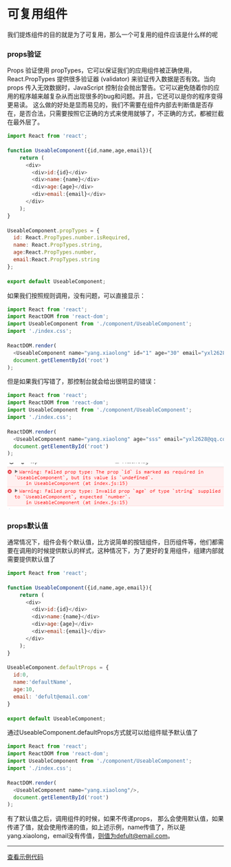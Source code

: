 # 可复用组件
我们提炼组件的目的就是为了可复用，那么一个可复用的组件应该是什么样的呢
### props验证
Props 验证使用 propTypes，它可以保证我们的应用组件被正确使用，React.PropTypes 提供很多验证器 (validator) 来验证传入数据是否有效。当向 props 传入无效数据时，JavaScript 控制台会抛出警告。它可以避免随着你的应用的程序越来越复杂从而出现很多的bug和问题。并且，它还可以是你的程序变得更易读。
这么做的好处是显而易见的，我们不需要在组件内部去判断值是否存在，是否合法，只需要按照它正确的方式来使用就够了，不正确的方式，都被拦截在最外层了。
```javascript
import React from 'react';

function UseableComponent({id,name,age,email}){
    return (
      <div>
        <div>id:{id}</div>
        <div>name:{name}</div>
        <div>age:{age}</div>
        <div>email:{email}</div>
      </div>
    );
}

UseableComponent.propTypes = {
  id: React.PropTypes.number.isRequired,
  name: React.PropTypes.string,
  age:React.PropTypes.number,
  email:React.PropTypes.string
};

export default UseableComponent;
```
如果我们按照规则调用，没有问题，可以直接显示：
```javascript
import React from 'react';
import ReactDOM from 'react-dom';
import UseableComponent from './component/UseableComponent';
import './index.css';

ReactDOM.render(
  <UseableComponent name="yang.xiaolong" id="1" age="30" email="yxl2628@qq.com" />,
  document.getElementById('root')
);
```
但是如果我们写错了，那控制台就会给出很明显的错误：
```javascript
import React from 'react';
import ReactDOM from 'react-dom';
import UseableComponent from './component/UseableComponent';
import './index.css';

ReactDOM.render(
  <UseableComponent name="yang.xiaolong" age="sss" email="yxl2628@qq.com" />,
  document.getElementById('root')
);
```
![](../../assets/userableComponet_error1.png)

### props默认值
通常情况下，组件会有个默认值，比方说简单的按钮组件，日历组件等，他们都需要在调用的时候提供默认的样式，这种情况下，为了更好的复用组件，组建内部就需要提供默认值了
```javascript
import React from 'react';

function UseableComponent({id,name,age,email}){
    return (
      <div>
        <div>id:{id}</div>
        <div>name:{name}</div>
        <div>age:{age}</div>
        <div>email:{email}</div>
      </div>
    );
}

UseableComponent.defaultProps = {
  id:0,
  name:'defaultName',
  age:10,
  email: 'defult@email.com'
}

export default UseableComponent;

```
通过UseableComponent.defaultProps方式就可以给组件赋予默认值了
```javascript
import React from 'react';
import ReactDOM from 'react-dom';
import UseableComponent from './component/UseableComponent';
import './index.css';

ReactDOM.render(
  <UseableComponent name="yang.xiaolong"/>,
  document.getElementById('root')
);

```
有了默认值之后，调用组件的时候，如果不传递props， 那么会使用默认值，如果传递了值，就会使用传递的值，如上述示例，name传值了，所以是yang.xiaolong，email没有传值，则值为defult@email.com。

***
[查看示例代码](https://github.com/yxl2628/reactjs/blob/master/code/reusable_components)
